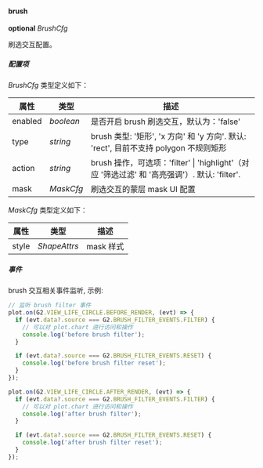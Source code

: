 #### brush

<description>**optional** _BrushCfg_</description>

刷选交互配置。

##### 配置项

_BrushCfg_ 类型定义如下：

| 属性    | 类型      | 描述                                                                                          |
| ------- | --------- | --------------------------------------------------------------------------------------------- |
| enabled | _boolean_ | 是否开启 brush 刷选交互，默认为：'false'                                                      |
| type    | _string_  | brush 类型: '矩形', 'x 方向' 和 'y 方向'. 默认: 'rect', 目前不支持 polygon 不规则矩形         |
| action  | _string_  | brush 操作，可选项：'filter' \| 'highlight'（对应 '筛选过滤' 和 '高亮强调'）. 默认: 'filter'. |
| mask    | _MaskCfg_ | 刷选交互的蒙层 mask UI 配置                                                                   |

_MaskCfg_ 类型定义如下：

| 属性  | 类型         | 描述      |
| ----- | ------------ | --------- |
| style | _ShapeAttrs_ | mask 样式 |

##### 事件

brush 交互相关事件监听, 示例:

```ts
// 监听 brush filter 事件
plot.on(G2.VIEW_LIFE_CIRCLE.BEFORE_RENDER, (evt) => {
  if (evt.data?.source === G2.BRUSH_FILTER_EVENTS.FILTER) {
    // 可以对 plot.chart 进行访问和操作
    console.log('before brush filter');
  }

  if (evt.data?.source === G2.BRUSH_FILTER_EVENTS.RESET) {
    console.log('before brush filter reset');
  }
});

plot.on(G2.VIEW_LIFE_CIRCLE.AFTER_RENDER, (evt) => {
  if (evt.data?.source === G2.BRUSH_FILTER_EVENTS.FILTER) {
    // 可以对 plot.chart 进行访问和操作
    console.log('after brush filter');
  }

  if (evt.data?.source === G2.BRUSH_FILTER_EVENTS.RESET) {
    console.log('after brush filter reset');
  }
});
```

